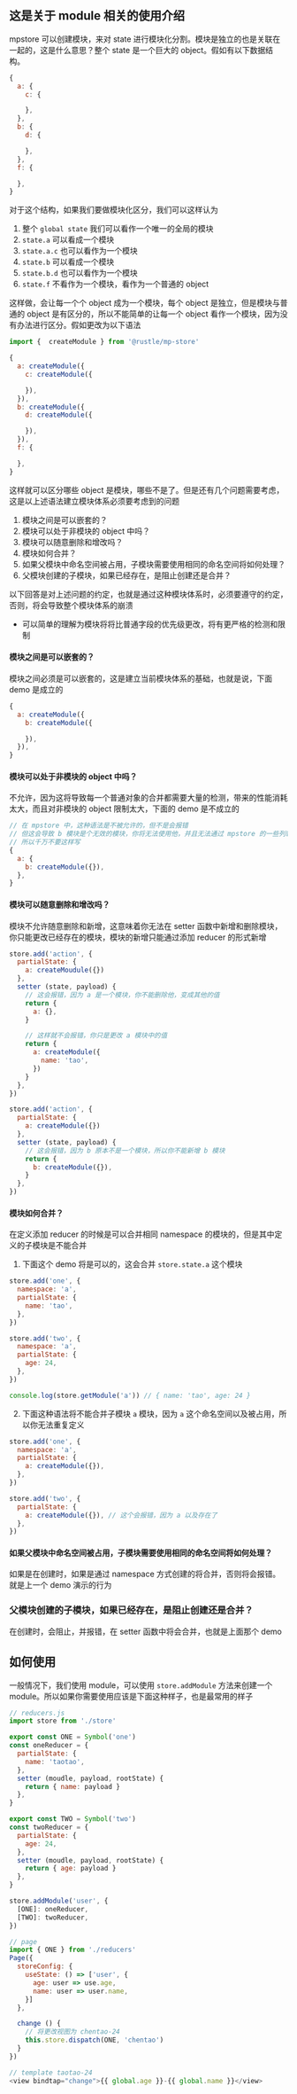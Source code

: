 ## 这是关于 module 相关的使用介绍
mpstore 可以创建模块，来对 state 进行模块化分割。模块是独立的也是关联在一起的，这是什么意思？整个 state 是一个巨大的 object。假如有以下数据结构。

```js
{
  a: {
    c: {

    },
  },
  b: {
    d: {

    },
  },
  f: {

  },
}
```
对于这个结构，如果我们要做模块化区分，我们可以这样认为
1. 整个 `global state` 我们可以看作一个唯一的全局的模块
2. `state.a` 可以看成一个模块
3. `state.a.c` 也可以看作为一个模块
4. `state.b` 可以看成一个模块
5. `state.b.d` 也可以看作为一个模块
6. `state.f` 不看作为一个模块，看作为一个普通的 object

这样做，会让每一个个 object 成为一个模块，每个 object 是独立，但是模块与普通的 object 是有区分的，所以不能简单的让每一个 object 看作一个模块，因为没有办法进行区分。假如更改为以下语法

```js
import {  createModule } from '@rustle/mp-store'

{
  a: createModule({
    c: createModule({

    }),
  }),
  b: createModule({
    d: createModule({

    }),
  }),
  f: {

  },
}
```

这样就可以区分哪些 object 是模块，哪些不是了。但是还有几个问题需要考虑，这是以上述语法建立模块体系必须要考虑到的问题
1. 模块之间是可以嵌套的？
2. 模块可以处于非模块的 object 中吗？
3. 模块可以随意删除和增改吗？
4. 模块如何合并？
5. 如果父模块中命名空间被占用，子模块需要使用相同的命名空间将如何处理？
6. 父模块创建的子模块，如果已经存在，是阻止创建还是合并？

以下回答是对上述问题的约定，也就是通过这种模块体系时，必须要遵守的约定，否则，将会导致整个模块体系的崩溃
+ 可以简单的理解为模块将将比普通字段的优先级更改，将有更严格的检测和限制

#### 模块之间是可以嵌套的？
模块之间必须是可以嵌套的，这是建立当前模块体系的基础，也就是说，下面 demo 是成立的
```js
{
  a: createModule({
    b: createModule({

    }),
  }),
}
```

#### 模块可以处于非模块的 object 中吗？
不允许，因为这将导致每一个普通对象的合并都需要大量的检测，带来的性能消耗太大，而且对非模块的 object 限制太大，下面的 demo 是不成立的
```js
// 在 mpstore 中，这种语法是不被允许的，但不是会报错
// 但这会导致 b 模块是个无效的模块，你将无法使用他，并且无法通过 mpstore 的一些列辅助语法得到他
// 所以千万不要这样写
{
  a: {
    b: createModule({}),
  },
}
```

#### 模块可以随意删除和增改吗？
模块不允许随意删除和新增，这意味着你无法在 setter 函数中新增和删除模块，你只能更改已经存在的模块，模块的新增只能通过添加 reducer 的形式新增
```js
store.add('action', {
  partialState: {
    a: createMoudule({})
  },
  setter (state, payload) {
    // 这会报错，因为 a 是一个模块，你不能删除他，变成其他的值
    return {
      a: {},
    }

    // 这样就不会报错，你只是更改 a 模块中的值
    return {
      a: createModule({
        name: 'tao',
      })
    }
  },
})

store.add('action', {
  partialState: {
    a: createModule({})
  },
  setter (state, payload) {
    // 这会报错，因为 b 原本不是一个模块，所以你不能新增 b 模块
    return {
      b: createModule({}),
    }
  },
})
```

#### 模块如何合并？
在定义添加 reducer 的时候是可以合并相同 namespace 的模块的，但是其中定义的子模块是不能合并
1. 下面这个 demo 将是可以的，这会合并 `store.state.a` 这个模块
```js
store.add('one', {
  namespace: 'a',
  partialState: {
    name: 'tao',
  },
})

store.add('two', {
  namespace: 'a',
  partialState: {
    age: 24,
  },
})

console.log(store.getModule('a')) // { name: 'tao', age: 24 }
```

2. 下面这种语法将不能合并子模块 `a` 模块，因为 `a` 这个命名空间以及被占用，所以你无法重复定义
```js
store.add('one', {
  namespace: 'a',
  partialState: {
    a: createModule({}),
  },
})

store.add('two', {
  partialState: {
    a: createModule({}), // 这个会报错，因为 a 以及存在了
  },
})
```

#### 如果父模块中命名空间被占用，子模块需要使用相同的命名空间将如何处理？
如果是在创建时，如果是通过 namespace 方式创建的将合并，否则将会报错。就是上一个 demo 演示的行为

### 父模块创建的子模块，如果已经存在，是阻止创建还是合并？
在创建时，会阻止，并报错，在 setter 函数中将会合并，也就是上面那个 demo

## 如何使用
一般情况下，我们使用 module，可以使用 `store.addModule` 方法来创建一个 module。所以如果你需要使用应该是下面这种样子，也是最常用的样子
```js
// reducers.js
import store from './store'

export const ONE = Symbol('one')
const oneReducer = {
  partialState: {
    name: 'taotao',
  },
  setter (moudle, payload, rootState) {
    return { name: payload }
  },
}

export const TWO = Symbol('two')
const twoReducer = {
  partialState: {
    age: 24,
  },
  setter (moudle, payload, rootState) {
    return { age: payload }
  },
}

store.addModule('user', {
  [ONE]: oneReducer,
  [TWO]: twoReducer,
})

// page
import { ONE } from './reducers'
Page({
  storeConfig: {
    useState: () => ['user', {
      age: user => use.age,
      name: user => user.name,
    }]
  },

  change () {
    // 将更改视图为 chentao-24
    this.store.dispatch(ONE, 'chentao')
  }
})

// template taotao-24
<view bindtap="change">{{ global.age }}-{{ global.name }}</view>
```